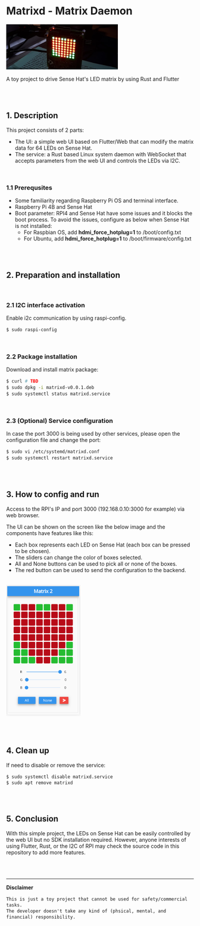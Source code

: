 # Matrixd - Matrix Daemon 

<img src="assets/heart.png" width="300">

A toy project to drive Sense Hat's LED matrix by using Rust and Flutter 

<br/><br/>

## 1. Description

This project consists of 2 parts:
- The UI: a simple web UI based on Flutter/Web that can modify the matrix data for 64 LEDs on Sense Hat.
- The service: a Rust based Linux system daemon with WebSocket that accepts parameters from the web UI and controls the LEDs via I2C.

<br/>

### 1.1 Prerequsites

- Some familiarity regarding Raspberry Pi OS and terminal interface.
- Raspberry Pi 4B and Sense Hat
- Boot parameter: RPI4 and Sense Hat have some issues and it blocks the boot process. To avoid the issues, configure as below when Sense Hat is not installed:
     - For Raspbian OS, add **hdmi_force_hotplug=1** to /boot/config.txt
     - For Ubuntu, add **hdmi_force_hotplug=1** to /boot/firmware/config.txt

<br/><br/>

## 2. Preparation and installation

<br/>

### 2.1 I2C interface activation

Enable i2c communication by using raspi-config.

```sh
$ sudo raspi-config
```

<br/>

### 2.2 Package installation

Download and install matrix package:
```sh
$ curl # TBD
$ sudo dpkg -i matrixd-v0.0.1.deb
$ sudo systemctl status matrixd.service
```

<br/>

### 2.3 (Optional) Service configuration 

In case the port 3000 is being used by other services, please open the configuration file and change the port:
```sh
$ sudo vi /etc/systemd/matrixd.conf
$ sudo systemctl restart matrixd.service
```

<br/><br/>

## 3. How to config and run

Access to the RPI's IP and port 3000 (192.168.0.10:3000 for example) via web browser.  

The UI can be shown on the screen like the below image and the components have features like this:
- Each box represents each LED on Sense Hat (each box can be pressed to be chosen).
- The sliders can change the color of boxes selected.
- All and None buttons can be used to pick all or none of the boxes.
- The red button can be used to send the configuration to the backend. 

<br/>

<img src="assets/ui_example.png" width="200">

<br/><br/>

## 4. Clean up

If need to disable or remove the service:
```
$ sudo systemctl disable matrixd.service
$ sudo apt remove matrixd
```

<br/><br/>

## 5. Conclusion

With this simple project, the LEDs on Sense Hat can be easily controlled by the web UI but no SDK installation required. However, anyone interests of using Flutter, Rust, or the I2C of RPI may check the source code in this repository to add more features. 

<br/><br/>

----
**Disclaimer**  
  
```
This is just a toy project that cannot be used for safety/commercial tasks.   
The developer doesn't take any kind of (phsical, mental, and financial) responsibility. 
```
